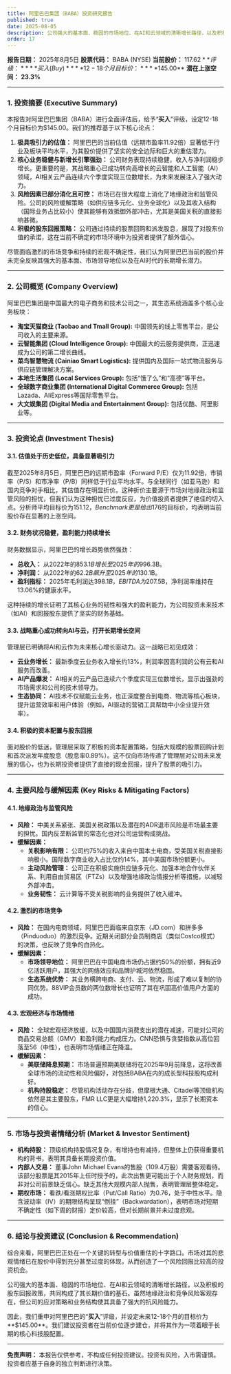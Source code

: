 ```yaml
---
title: 阿里巴巴集团（BABA）投资研究报告
published: true
date: 2025-08-05
description: 公司强大的基本面、稳固的市场地位、在AI和云领域的清晰增长路径，以及积极的股东回报政策，共同构成了其长期价值的基石。虽然地缘政治和竞争风险客观存在，但公司的应对策略和业务结构使其具备了强大的抗风险能力。
order: 17
---
```

**报告日期：** 2025年8月5日
**股票代码：** BABA (NYSE)
**当前股价：** $117.62
**评级：** **买入 (Buy)**
**12-18个月目标价：** **$145.00**
**潜在上涨空间：** **23.3%**

---

### **1. 投资摘要 (Executive Summary)**

本报告对阿里巴巴集团（BABA）进行全面评估后，给予“**买入**”评级，设定12-18个月目标价为$145.00。我们的推荐基于以下核心论点：

1.  **极具吸引力的估值：** 阿里巴巴的当前估值（远期市盈率11.92倍）显著低于行业及板块平均水平，为其股价提供了坚实的安全边际和巨大的重估潜力。
2.  **核心业务稳健与新增长引擎强劲：** 公司财务表现持续稳健，收入与净利润稳步增长。更重要的是，其战略重心已成功转向高增长的云智能和人工智能（AI）领域，AI相关云产品连续六个季度实现三位数增长，为未来发展注入了强大动力。
3.  **风险因素已部分消化且可控：** 市场已在很大程度上消化了地缘政治和监管风险。公司的风险缓解策略（如供应链多元化、业务全球化）以及其收入结构（国际业务占比较小）使其能够有效抵御外部冲击，尤其是美国关税的直接影响甚微。
4.  **积极的股东回报策略：** 公司通过持续的股票回购和派发股息，展现了对股东价值的承诺，这在当前不确定的市场环境中为投资者提供了额外信心。

尽管面临激烈的市场竞争和持续的宏观不确定性，我们认为阿里巴巴当前的股价并未完全反映其强大的基本面、市场领导地位以及在AI时代的长期增长潜力。

---

### **2. 公司概览 (Company Overview)**

阿里巴巴集团是中国最大的电子商务和技术公司之一，其生态系统涵盖多个核心业务板块：
*   **淘宝天猫商业 (Taobao and Tmall Group):** 中国领先的线上零售平台，是公司收入的主要来源。
*   **云智能集团 (Cloud Intelligence Group):** 中国最大的云服务提供商，正迅速成为公司的第二增长曲线。
*   **菜鸟智慧物流 (Cainiao Smart Logistics):** 提供国内及国际一站式物流服务与供应链管理解决方案。
*   **本地生活集团 (Local Services Group):** 包括“饿了么”和“高德”等平台。
*   **全球数字商业集团 (International Digital Commerce Group):** 包括Lazada、AliExpress等国际零售平台。
*   **大文娱集团 (Digital Media and Entertainment Group):** 包括优酷、阿里影业等。

---

### **3. 投资论点 (Investment Thesis)**

#### **3.1. 估值处于历史低位，具备显著吸引力**
截至2025年8月5日，阿里巴巴的远期市盈率（Forward P/E）仅为11.92倍，市销率（P/S）和市净率（P/B）同样低于行业平均水平。与全球同行（如亚马逊）和国内竞争对手相比，其估值存在明显折价。这种折价主要源于市场对地缘政治和监管风险的担忧，但我们认为这种担忧已过度反应，为价值投资者提供了绝佳的切入点。分析师平均目标价为$151.12，Benchmark更是给出$176的目标价，均表明当前股价存在显著的上涨空间。

#### **3.2. 财务状况稳健，盈利能力持续增长**
财务数据显示，阿里巴巴的增长趋势依然强劲：
*   **总收入：** 从2022年的$853.1B增长至2025年的$996.3B。
*   **净利润：** 从2022年的$62.2B飙升至2025年的$130.1B。
*   **盈利指标：** 2025年毛利润达$398.1B，EBITDA为$207.5B，净利润率维持在13.06%的健康水平。

这种持续的增长证明了其核心业务的韧性和强大的盈利能力，为公司投资未来技术（如AI）和回报股东提供了坚实的财务基础。

#### **3.3. 战略重心成功转向AI与云，打开长期增长空间**
管理层已明确将AI和云作为未来核心增长驱动力。这一战略已初见成效：
*   **云业务增长：** 最新季度云业务收入增长约13%，利润率因高利润的公有云和AI服务而改善。
*   **AI产品爆发：** AI相关的云产品已连续六个季度实现三位数增长，显示出强劲的市场需求和公司的技术领导力。
*   **生态协同：** AI技术不仅赋能云业务，也正深度整合到电商、物流等核心板块，提升运营效率和用户体验（例如，AI驱动的营销工具帮助中小企业提升效率）。

#### **3.4. 积极的资本配置与股东回报**
面对股价的低迷，管理层采取了积极的资本配置策略，包括大规模的股票回购计划和首次派发年度股息（股息率0.89%）。这不仅向市场传递了管理层对公司未来发展的信心，也为长期投资者提供了直接的现金回报，提升了股票的吸引力。

---

### **4. 主要风险与缓解因素 (Key Risks & Mitigating Factors)**

#### **4.1. 地缘政治与监管风险**
*   **风险：** 中美关系紧张、美国关税政策以及潜在的ADR退市风险是市场最主要的担忧。国内反垄断监管的常态化也对公司运营构成挑战。
*   **缓解因素：**
    *   **关税影响有限：** 公司约75%的收入来自中国本土电商，受美国关税直接影响极小。国际数字商业收入占比仅约14%，其中美国市场份额更小。
    *   **主动风险管理：** 公司正在积极实施供应链多元化、加强本地合作伙伴关系、利用自由贸易区（FTZs）以及增强地缘政治情报分析等措施，以减轻外部冲击。
    *   **业务韧性：** 云计算等不受关税影响的业务提供了收入缓冲。

#### **4.2. 激烈的市场竞争**
*   **风险：** 在国内电商领域，阿里巴巴面临来自京东（JD.com）和拼多多（Pinduoduo）的激烈竞争。近期关闭部分会员制商店（类似Costco模式）的决策，也反映了竞争的白热化。
*   **缓解因素：**
    *   **市场领导地位：** 阿里巴巴在中国电商市场仍占据约50%的份额，拥有近9亿活跃用户，其强大的网络效应和品牌护城河依然稳固。
    *   **生态系统优势：** 其业务横跨电商、支付、云、物流，形成了难以复制的协同优势。88VIP会员数的两位数增长也证明了其在巩固高价值用户方面的成功。

#### **4.3. 宏观经济与市场情绪**
*   **风险：** 全球宏观经济放缓，以及中国国内消费支出的潜在减速，可能对公司的商品交易总额（GMV）和盈利能力构成压力。CNN恐惧与贪婪指数从高位回落至56（中性），也表明市场情绪正在降温。
*   **缓解因素：**
    *   **美联储降息预期：** 市场普遍预期美联储将在2025年9月前降息，这将改善全球市场的流动性和风险偏好，对包括BABA在内的成长型科技股构成利好。
    *   **机构持股稳定：** 尽管机构活动存在分歧，但摩根大通、Citadel等顶级机构依然是其主要股东，FMR LLC更是大幅增持1,220.3%，显示了长期资本的信心。

---

### **5. 市场与投资者情绪分析 (Market & Investor Sentiment)**

*   **机构持股：** 顶级机构持股情况复杂，有增持也有减持，但整体上仍获得重要机构的背书，表明其具备长期投资价值。
*   **内部人交易：** 董事John Michael Evans的售股（109.4万股）需要客观看待。该部分股票是其2015年上任时授予的，此次出售更可能出于个人财务规划，而非对公司前景缺乏信心。缺乏其他大规模内部人抛售，表明管理层整体稳定。
*   **期权市场：** 看跌/看涨期权比率（Put/Call Ratio）为0.76，处于中性水平。隐含波动率（IV）的期限结构呈现“倒挂”（Backwardation），表明市场对短期不确定性（如下周的财报）定价较高，但对长期前景并未过度悲观。

---

### **6. 结论与投资建议 (Conclusion & Recommendation)**

综合来看，阿里巴巴正处在一个关键的转型与价值重估的十字路口。市场对其的悲观情绪已在股价中得到充分甚至过度的体现，从而创造了一个风险回报比较高的投资机会。

公司强大的基本面、稳固的市场地位、在AI和云领域的清晰增长路径，以及积极的股东回报政策，共同构成了其长期价值的基石。虽然地缘政治和竞争风险客观存在，但公司的应对策略和业务结构使其具备了强大的抗风险能力。

因此，我们重申对阿里巴巴的“**买入**”评级，并设定未来12-18个月的目标价为**$145.00**。我们建议投资者在当前价位逐步建仓，并将其作为一项着眼于长期的核心科技股配置。

---
**免责声明：** 本报告仅供参考，不构成任何投资建议。投资有风险，入市需谨慎。投资者应基于自身的独立判断进行决策。